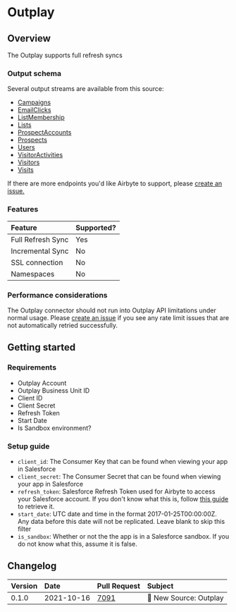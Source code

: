 # Outplay

## Overview

The Outplay supports full refresh syncs

### Output schema

Several output streams are available from this source:

* [Campaigns](https://developer.salesforce.com/docs/marketing/outplay/guide/campaigns-v4.html)
* [EmailClicks](https://developer.salesforce.com/docs/marketing/outplay/guide/batch-email-clicks-v4.html)
* [ListMembership](https://developer.salesforce.com/docs/marketing/outplay/guide/list-memberships-v4.html)
* [Lists](https://developer.salesforce.com/docs/marketing/outplay/guide/lists-v4.html)
* [ProspectAccounts](https://developer.salesforce.com/docs/marketing/outplay/guide/prospect-accounts-v4.html)
* [Prospects](https://developer.salesforce.com/docs/marketing/outplay/guide/prospects-v4.html)
* [Users](https://developer.salesforce.com/docs/marketing/outplay/guide/users-v4.html)
* [VisitorActivities](https://developer.salesforce.com/docs/marketing/outplay/guide/visitor-activities-v4.html)
* [Visitors](https://developer.salesforce.com/docs/marketing/outplay/guide/visitors-v4.html)
* [Visits](https://developer.salesforce.com/docs/marketing/outplay/guide/visits-v4.html)

If there are more endpoints you'd like Airbyte to support, please [create an issue.](https://github.com/airbytehq/airbyte/issues/new/choose)

### Features

| Feature | Supported? |
| :--- | :--- |
| Full Refresh Sync | Yes |
| Incremental Sync | No |
| SSL connection | No |
| Namespaces | No |

### Performance considerations

The Outplay connector should not run into Outplay API limitations under normal usage. Please [create an issue](https://github.com/airbytehq/airbyte/issues) if you see any rate limit issues that are not automatically retried successfully.

## Getting started

### Requirements

* Outplay Account
* Outplay Business Unit ID
* Client ID
* Client Secret
* Refresh Token
* Start Date
* Is Sandbox environment?

### Setup guide

* `client_id`: The Consumer Key that can be found when viewing your app in Salesforce
* `client_secret`: The Consumer Secret that can be found when viewing your app in Salesforce
* `refresh_token`: Salesforce Refresh Token used for Airbyte to access your Salesforce account. If you don't know what this is, follow [this guide](https://medium.com/@bpmmendis94/obtain-access-refresh-tokens-from-salesforce-rest-api-a324fe4ccd9b) to retrieve it.
* `start_date`: UTC date and time in the format 2017-01-25T00:00:00Z. Any data before this date will not be replicated. Leave blank to skip this filter
* `is_sandbox`: Whether or not the the app is in a Salesforce sandbox. If you do not know what this, assume it is false.

## Changelog

| Version | Date | Pull Request | Subject |
| :--- | :--- | :--- | :--- |
| 0.1.0 | 2021-10-16 | [7091](https://github.com/airbytehq/airbyte/pull/7091) | 🎉 New Source: Outplay |

